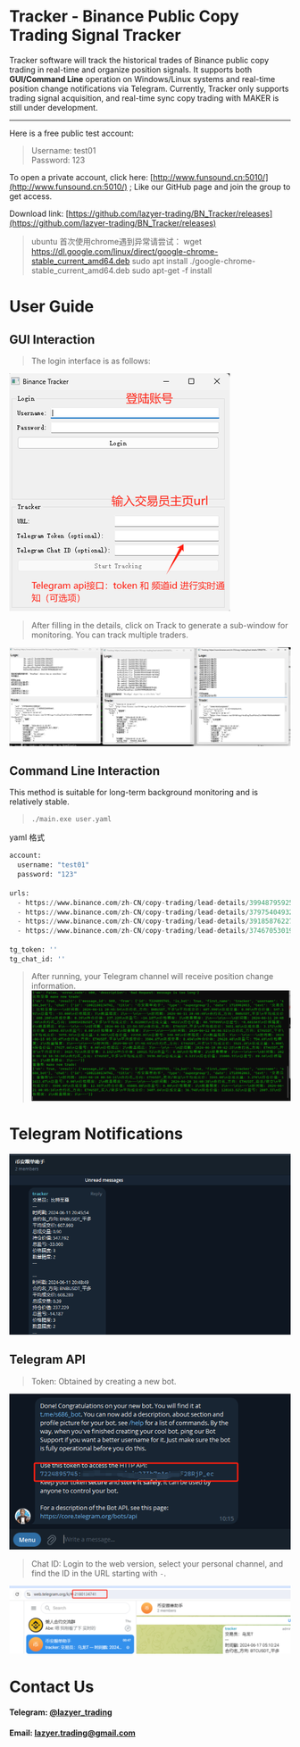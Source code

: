 
# Tracker - Binance Public Copy Trading Signal Tracker

Tracker software will track the historical trades of Binance public copy trading in real-time and organize position signals. It supports both **GUI/Command Line** operation on Windows/Linux systems and real-time position change notifications via Telegram. Currently, Tracker only supports trading signal acquisition, and real-time sync copy trading with MAKER is still under development.

---

Here is a free public test account:
> Username: test01  
> Password: 123

To open a private account, click here: [http://www.funsound.cn:5010/](http://www.funsound.cn:5010/) ; Like our GitHub page and join the group to get access.

Download link: [https://github.com/lazyer-trading/BN_Tracker/releases](https://github.com/lazyer-trading/BN_Tracker/releases)

> ubuntu 首次使用chrome遇到异常请尝试：
> wget https://dl.google.com/linux/direct/google-chrome-stable_current_amd64.deb
> sudo apt install ./google-chrome-stable_current_amd64.deb
> sudo apt-get -f install
> 
# User Guide
## GUI Interaction
> The login interface is as follows:

![Login Interface](image.png)

> After filling in the details, click on Track to generate a sub-window for monitoring. You can track multiple traders.

![Tracking Multiple Traders](image-1.png)

## Command Line Interaction
This method is suitable for long-term background monitoring and is relatively stable.
> ```bash
> ./main.exe user.yaml
> ```

yaml 格式
```python
account:
  username: "test01"
  password: "123" 

urls:
  - https://www.binance.com/zh-CN/copy-trading/lead-details/3994879592543698688?timeRange=30D
  - https://www.binance.com/zh-CN/copy-trading/lead-details/3797540493213995264?timeRange=7D
  - https://www.binance.com/zh-CN/copy-trading/lead-details/3918587622748356097?timeRange=7D
  - https://www.binance.com/zh-CN/copy-trading/lead-details/3746705301936883968?timeRange=7D

tg_token: ''
tg_chat_id: ''
```

> After running, your Telegram channel will receive position change information.
![Telegram Notifications](image-3.png)

# Telegram Notifications
![Telegram](image-4.png)

## Telegram API
> Token: Obtained by creating a new bot.
> 
![Create Bot](image-5.png)

> Chat ID: Login to the web version, select your personal channel, and find the ID in the URL starting with `-`.
> 
![Chat ID](image-6.png)

# Contact Us
#### Telegram: [@lazyer_trading](https://t.me/bn_ct_track)
#### Email: [lazyer.trading@gmail.com](mailto:lazyer.trading@gmail.com)

